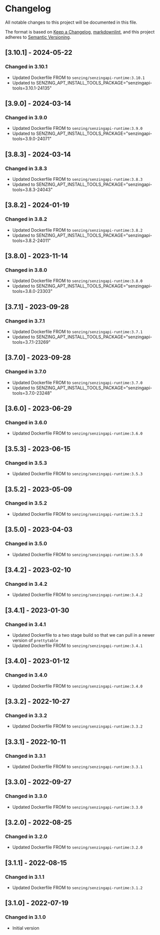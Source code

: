 # Changelog

All notable changes to this project will be documented in this file.

The format is based on [Keep a Changelog](https://keepachangelog.com/en/1.0.0/),
[markdownlint](https://dlaa.me/markdownlint/),
and this project adheres to [Semantic Versioning](https://semver.org/spec/v2.0.0.html).

## [3.10.1] - 2024-05-22

### Changed in 3.10.1

- Updated Dockerfile FROM to `senzing/senzingapi-runtime:3.10.1`
- Updated to SENZING_APT_INSTALL_TOOLS_PACKAGE="senzingapi-tools=3.10.1-24135"

## [3.9.0] - 2024-03-14

### Changed in 3.9.0

- Updated Dockerfile FROM to `senzing/senzingapi-runtime:3.9.0`
- Updated to SENZING_APT_INSTALL_TOOLS_PACKAGE="senzingapi-tools=3.9.0-24071"

## [3.8.3] - 2024-03-14

### Changed in 3.8.3

- Updated Dockerfile FROM to `senzing/senzingapi-runtime:3.8.3`
- Updated to SENZING_APT_INSTALL_TOOLS_PACKAGE="senzingapi-tools=3.8.3-24043"

## [3.8.2] - 2024-01-19

### Changed in 3.8.2

- Updated Dockerfile FROM to `senzing/senzingapi-runtime:3.8.2`
- Updated to SENZING_APT_INSTALL_TOOLS_PACKAGE="senzingapi-tools=3.8.2-24011"

## [3.8.0] - 2023-11-14

### Changed in 3.8.0

- Updated Dockerfile FROM to `senzing/senzingapi-runtime:3.8.0`
- Updated to SENZING_APT_INSTALL_TOOLS_PACKAGE="senzingapi-tools=3.8.0-23303"

## [3.7.1] - 2023-09-28

### Changed in 3.7.1

- Updated Dockerfile FROM to `senzing/senzingapi-runtime:3.7.1`
- Updated to SENZING_APT_INSTALL_TOOLS_PACKAGE="senzingapi-tools=3.7.1-23269"

## [3.7.0] - 2023-09-28

### Changed in 3.7.0

- Updated Dockerfile FROM to `senzing/senzingapi-runtime:3.7.0`
- Updated to SENZING_APT_INSTALL_TOOLS_PACKAGE="senzingapi-tools=3.7.0-23248"

## [3.6.0] - 2023-06-29

### Changed in 3.6.0

- Updated Dockerfile FROM to `senzing/senzingapi-runtime:3.6.0`

## [3.5.3] - 2023-06-15

### Changed in 3.5.3

- Updated Dockerfile FROM to `senzing/senzingapi-runtime:3.5.3`

## [3.5.2] - 2023-05-09

### Changed in 3.5.2

- Updated Dockerfile FROM to `senzing/senzingapi-runtime:3.5.2`

## [3.5.0] - 2023-04-03

### Changed in 3.5.0

- Updated Dockerfile FROM to `senzing/senzingapi-runtime:3.5.0`

## [3.4.2] - 2023-02-10

### Changed in 3.4.2

- Updated Dockerfile FROM to `senzing/senzingapi-runtime:3.4.2`

## [3.4.1] - 2023-01-30

### Changed in 3.4.1

- Updated Dockerfile to a two stage build so that we can pull in a newer version of `prettytable`
- Updated Dockerfile FROM to `senzing/senzingapi-runtime:3.4.1`

## [3.4.0] - 2023-01-12

### Changed in 3.4.0

- Updated Dockerfile FROM to `senzing/senzingapi-runtime:3.4.0`

## [3.3.2] - 2022-10-27

### Changed in 3.3.2

- Updated Dockerfile FROM to `senzing/senzingapi-runtime:3.3.2`

## [3.3.1] - 2022-10-11

### Changed in 3.3.1

- Updated Dockerfile FROM to `senzing/senzingapi-runtime:3.3.1`

## [3.3.0] - 2022-09-27

### Changed in 3.3.0

- Updated Dockerfile FROM to `senzing/senzingapi-runtime:3.3.0`

## [3.2.0] - 2022-08-25

### Changed in 3.2.0

- Updated Dockerfile FROM to `senzing/senzingapi-runtime:3.2.0`

## [3.1.1] - 2022-08-15

### Changed in 3.1.1

- Updated Dockerfile FROM to `senzing/senzingapi-runtime:3.1.2`

## [3.1.0] - 2022-07-19

### Changed in 3.1.0

- Initial version
